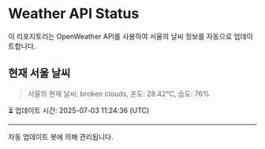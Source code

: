 
# Weather API Status

이 리포지토리는 OpenWeather API를 사용하여 서울의 날씨 정보를 자동으로 업데이트합니다.

## 현재 서울 날씨
> 서울의 현재 날씨: broken clouds, 온도: 28.42°C, 습도: 76%

⏳ 업데이트 시간: 2025-07-03 11:24:36 (UTC)

---
자동 업데이트 봇에 의해 관리됩니다.
